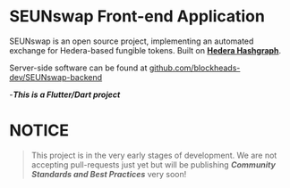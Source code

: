 # SEUNswap Front-end Application

SEUNswap is an open source project, implementing an automated exchange for Hedera-based fungible tokens. Built on **[Hedera Hashgraph](https://hedera.com/learning/what-is-hedera-hashgraph "Hedera Hashgraph")**.

Server-side software can be found at [github.com/blockheads-dev/SEUNswap-backend](https://github.com/blockheads-dev/SEUNswap-backend)

-***This is a Flutter/Dart project***

# NOTICE
> This project is in the very early stages of development. We are not accepting pull-requests just yet but will be publishing ***Community Standards and Best Practices*** very soon!
